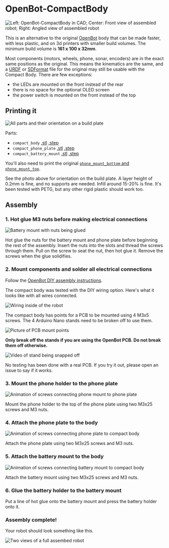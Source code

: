 # OpenBot-CompactBody

![Left: OpenBot-CompactBody in CAD; Center: Front view of assembled robot; Right: Angled view of assembled robot](docs/images/three_pic_75per.png)

This is an alternative to the original [OpenBot](https://www.openbot.org/) body that can be made faster, with less plastic, and on 3d printers with smaller build volumes.
The minimum build volume is **161 x 100 x 32mm**.

Most components (motors, wheels, phone, sonar, encoders) are in the exact same positions as the original.
This means the kinematics are the same, and a [URDF](http://wiki.ros.org/urdf) or [SDFormat](http://sdformat.org/) file for the original may still be usable with the Compact Body.
There are few exceptions:
  * the LEDs are mounted on the front instead of the rear
  * there is no space for the optional OLED screen
  * the power switch is mounted on the front instead of the top

## Printing it

![All parts and their orientation on a build plate](docs/images/build_plate_50per.png)

Parts:
  
* `compact_body` [.stl](cad/compact_body.stl) [.step](cad/compact_body.step)
* `compact_phone_plate` [.stl](cad/compact_phone_plate.stl) [.step](cad/compact_phone_plate.step)
* `compact_battery_mount` [.stl](cad/compact_battery_mount.stl) [.step](cad/compact_battery_mount.step)

You'll also need to print the original [`phone_mount_bottom` and `phone_mount_top`](https://github.com/isl-org/OpenBot/tree/e99d19224f31dc0bd887e847b58db6c55c3338ed/body/diy#3d-printing).

See the photo above for orientation on the build plate.
A layer height of 0.2mm is fine, and no supports are needed.
Infill around 15-20% is fine.
It's been tested with PETG, but any other rigid plastic should work too.

## Assembly

### 1. Hot glue M3 nuts before making electrical connections

![Battery mount with nuts being glued](docs/images/battery_nut_glue.png)

Hot glue the nuts for the battery mount and phone plate before beginning the rest of the assembly.
Insert the nuts into the slots and thread the screws through them.
Pull on the screw to seat the nut, then hot glue it.
Remove the screws when the glue solidifies.

### 2. Mount components and solder all electrical connections

Follow the [OpenBot DIY assembly instructions](https://github.com/isl-org/OpenBot/tree/e99d19224f31dc0bd887e847b58db6c55c3338ed/body/diy#assembly).

The compact body was tested with the DIY wiring option.
Here's what it looks like with all wires connected.

![Wiring inside of the robot](docs/images/wiring.png)

The compact body has points for a PCB to be mounted using 4 M3x5 screws.
The 4 Arduino Nano stands need to be broken off to use them.

![Picture of PCB mount points](docs/images/pcb_holes.png)

**Only break off the stands if you are using the OpenBot PCB. Do not break them off otherwise.**

![Video of stand being snapped off](docs/images/snap_off_stand.gif)

No testing has been done with a real PCB.
If you try it out, please open an issue to say if it works.

### 3. Mount the phone holder to the phone plate

![Animation of screws connecting phone mount to phone plate](docs/images/phone_mount_to_phone_plate.gif)

Mount the phone holder to the top of the phone plate using two M3x25 screws and M3 nuts.

### 4. Attach the phone plate to the body

![Animation of screws connecting phone plate to compact body](docs/images/phone_plate_to_body.gif)

Attach the phone plate using two M3x25 screws and M3 nuts.

### 5. Attach the battery mount to the body

![Animation of screws connecting battery mount to compact body](docs/images/battery_mount_to_body.gif)

Attach the battery mount using two M3x25 screws and M3 nuts.

### 6. Glue the battery holder to the battery mount

Put a line of hot glue onto the battery mount and press the battery holder onto it.

### Assembly complete!

Your robot should look something like this.

![Two views of a full assembed robot](docs/images/final_product_scaled.png)

